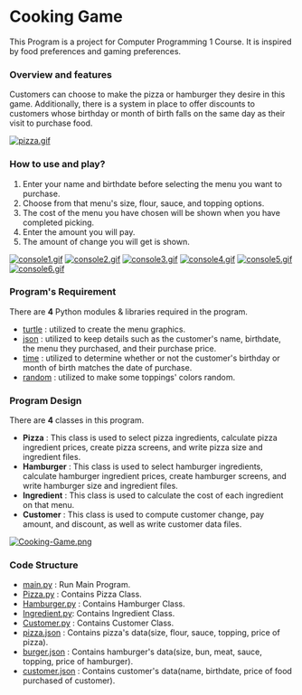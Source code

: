 # Cooking Game
This Program is a project for Computer Programming 1 Course.
It is inspired by food preferences and gaming preferences.
### Overview and features
Customers can choose to make the pizza or hamburger they desire in this game. 
Additionally, there is a system in place to offer discounts to customers whose birthday or month of birth falls on the same day as their visit to purchase food.

[![pizza.gif](https://i.postimg.cc/Bvq1YGJ8/pizza.gif)](https://postimg.cc/BjV6bkLs)
### How to use and play?
1. Enter your name and birthdate before selecting the menu you want to purchase.
2. Choose from that menu's size, flour, sauce, and topping options.
3. The cost of the menu you have chosen will be shown when you have completed picking.
4. Enter the amount you will pay.
5. The amount of change you will get is shown.

[![console1.gif](https://i.postimg.cc/x1GcC4XL/console1.gif)](https://postimg.cc/nXzHSTYL)
[![console2.gif](https://i.postimg.cc/5yq20H0b/console2.gif)](https://postimg.cc/p5rHcLz6)
[![console3.gif](https://i.postimg.cc/ZnDD6H0c/console3.gif)](https://postimg.cc/MfVDSy7M)
[![console4.gif](https://i.postimg.cc/Gh01gPQf/console4.gif)](https://postimg.cc/rz9bKr7G)
[![console5.gif](https://i.postimg.cc/CLJmnSz4/console5.gif)](https://postimg.cc/QH9pRLgB)
[![console6.gif](https://i.postimg.cc/jj6WCdjx/console6.gif)](https://postimg.cc/sBXfNzSq)
### Program's Requirement
There are **4** Python modules & libraries required in the program.
* [turtle](https://docs.python.org/3/library/turtle.html) : utilized to create the menu graphics.
* [json](https://docs.python.org/3/library/json.html?highlight=json#module-json) : utilized to keep details such as the customer's name, birthdate, the menu they purchased, and their purchase price.
* [time](https://docs.python.org/3.11/library/time.html) : utilized to determine whether or not the customer's birthday or month of birth matches the date of purchase.
* [random](https://docs.python.org/3/library/random.html) : utilized to make some toppings' colors random.
### Program Design
There are **4** classes in this program.
* **Pizza** : This class is used to select pizza ingredients, calculate pizza ingredient prices, create pizza screens, and write pizza size and ingredient files.
* **Hamburger** : This class is used to select hamburger ingredients, calculate hamburger ingredient prices, create hamburger screens, and write hamburger size and ingredient files.
* **Ingredient** : This class is used to calculate the cost of each ingredient on that menu.
* **Customer** : This class is used to compute customer change, pay amount, and discount, as well as write customer data files. 

[![Cooking-Game.png](https://i.postimg.cc/3NhQNYdT/Cooking-Game.png)](https://postimg.cc/VrKVHyqG)
### Code Structure
* [main.py](main.py) : Run Main Program.
* [Pizza.py](Pizza.py) : Contains Pizza Class.
* [Hamburger.py](Hamburger.py) : Contains Hamburger Class.
* [Ingredient.py](Ingredient.py): Contains Ingredient Class.
* [Customer.py](Customer.py) : Contains Customer Class.
* [pizza.json](pizza.json) : Contains pizza's data(size, flour, sauce, topping, price of pizza).
* [burger.json](burger.json) : Contains hamburger's data(size, bun, meat, sauce, topping, price of hamburger).
* [customer.json](customer.json) : Contains customer's data(name, birthdate, price of food purchased of customer).